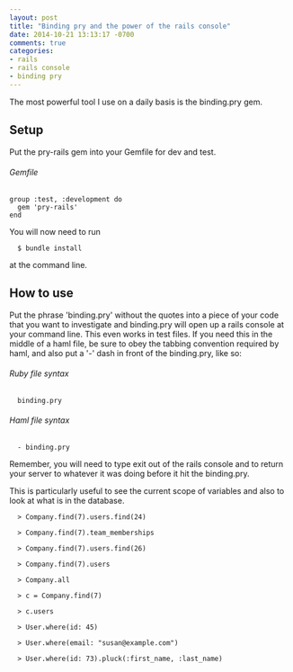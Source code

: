 ```yaml
---
layout: post
title: "Binding pry and the power of the rails console"
date: 2014-10-21 13:13:17 -0700
comments: true
categories:
- rails
- rails console
- binding pry
---
```

The most powerful tool I use on a daily basis is the binding.pry gem.

## Setup
Put the pry-rails gem into your Gemfile for dev and test.

###### Gemfile
```
group :test, :development do
  gem 'pry-rails'
end
```

You will now need to run
```
  $ bundle install
```
at the command line.

## How to use

Put the phrase 'binding.pry' without the quotes into a piece of your code that you want to investigate and binding.pry will open up a rails console at your command line.  This even works in test files.  If you need this in the middle of a haml file, be sure to obey the tabbing convention required by haml, and also put a '-' dash in front of the binding.pry, like so:
###### Ruby file syntax
```
  binding.pry
```

###### Haml file syntax
```
  - binding.pry
```

Remember, you will need to type exit out of the rails console and to return your server to  whatever it was doing before it hit the binding.pry.

This is particularly useful to see the current scope of variables and also to look at what is in the database.
```
  > Company.find(7).users.find(24)

  > Company.find(7).team_memberships

  > Company.find(7).users.find(26)

  > Company.find(7).users

  > Company.all

  > c = Company.find(7)

  > c.users

  > User.where(id: 45)

  > User.where(email: "susan@example.com")

  > User.where(id: 73).pluck(:first_name, :last_name)
```
